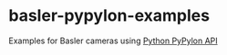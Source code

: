 # basler-pypylon-examples

Examples for Basler cameras using 
[Python PyPylon API](https://www.scivision.dev/basler-camera-pylon-python-api/)
